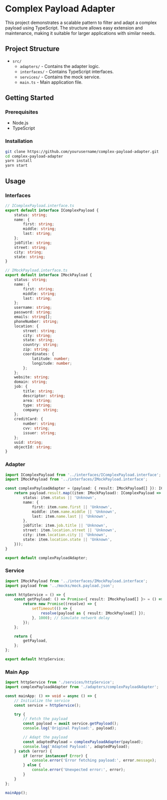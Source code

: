 # Complex Payload Adapter

This project demonstrates a scalable pattern to filter and adapt a complex payload using TypeScript.
The structure allows easy extension and maintenance, making it suitable for larger applications with similar needs.

## Project Structure

- `src/`
  - `adapters/` - Contains the adapter logic.
  - `interfaces/` - Contains TypeScript interfaces.
  - `services/` - Contains the mock service.
  - `main.ts` - Main application file.

## Getting Started

### Prerequisites

- Node.js
- TypeScript

### Installation

```bash
git clone https://github.com/yourusername/complex-payload-adapter.git
cd complex-payload-adapter
yarn install
yarn start

```
## Usage
### Interfaces
```typescript
// IComplexPayload.interface.ts
export default interface IComplexPayload {
    status: string;
    name: {
        first: string;
        middle: string;
        last: string;
    };
    jobTitle: string;
    street: string;
    city: string;
    state: string;
}

// IMockPayload.interface.ts
export default interface IMockPayload {
    status: string;
    name: {
        first: string;
        middle: string;
        last: string;
    };
    username: string;
    password: string;
    emails: string[];
    phoneNumber: string;
    location: {
        street: string;
        city: string;
        state: string;
        country: string;
        zip: string;
        coordinates: {
            latitude: number;
            longitude: number;
        };
    };
    website: string;
    domain: string;
    job: {
        title: string;
        descriptor: string;
        area: string;
        type: string;
        company: string;
    };
    creditCard: {
        number: string;
        cvv: string;
        issuer: string;
    };
    uuid: string;
    objectId: string;
}
```

### Adapter
```typescript
import IComplexPayload from '../interfaces/IComplexPayload.interface';
import IMockPayload from '../interfaces/IMockPayload.interface';

const complexPayloadAdapter = (payload: { result: IMockPayload[] }): IComplexPayload[] => {
    return payload.result.map((item: IMockPayload): IComplexPayload => ({
        status: item.status || 'Unknown',
        name: {
            first: item.name.first || 'Unknown',
            middle: item.name.middle || 'Unknown',
            last: item.name.last || 'Unknown',
        },
        jobTitle: item.job.title || 'Unknown',
        street: item.location.street || 'Unknown',
        city: item.location.city || 'Unknown',
        state: item.location.state || 'Unknown',
    }));
}

export default complexPayloadAdapter;
```

### Service
```typescript
import IMockPayload from '../interfaces/IMockPayload.interface';
import payload from '../mocks/mock.payload.json';

const httpService = () => {
    const getPayload: () => Promise<{ result: IMockPayload[] }> = () => {
        return new Promise((resolve) => {
            setTimeout(() => {
                resolve(payload as { result: IMockPayload[] });
            }, 1000); // Simulate network delay
        });
    };

    return {
        getPayload,
    };
};

export default httpService;
```

### Main App
```typescript
import httpService from './services/httpService';
import complexPayloadAdapter from './adapters/complexPayloadAdapter';

const mainApp: () => void = async () => {
    // Initialize the service
    const service = httpService();

    try {
        // Fetch the payload
        const payload = await service.getPayload();
        console.log('Original Payload:', payload);

        // Adapt the payload
        const adaptedPayload = complexPayloadAdapter(payload);
        console.log('Adapted Payload:', adaptedPayload);
    } catch (error) {
        if (error instanceof Error) {
            console.error('Error fetching payload:', error.message);
        } else {
            console.error('Unexpected error:', error);
        }
    }
};

mainApp();
```
